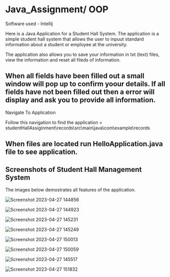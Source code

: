 # Java_Assignment/ OOP

Software used - Intellij

Here is a Java Application for a Student Hall System. The application is a simple student hall system that allows the user to inpuut standard information about a student or employee at the university. 

The application also allows you to save your information in txt (text) files, view the information and reset all fileds of information. 

When all fields have been filled out a small window will pop up to confirm yoour details. If all fields have not been filled out then a error will display and ask you to provide all information. 
--------------------------------------------------------------------------------------------------------------------------------------------------------------------------

Navigate To Application

Follow this navigation to find the application = studentHallAssiginment\records\src\main\java\com\example\records

When files are located run HelloApplication.java file to see application. 
--------------------------------------------------------------------------------------------------------------------------------------------------------------------------

Screenshots of Student Hall Management System
---------------------------------------------------------------------------------------------------------
The images below demostrates all features of the application.

![Screenshot 2023-04-27 144856](https://user-images.githubusercontent.com/92170983/234894223-bd3fa971-cbfe-48c9-bbd4-288f68034c86.png)

![Screenshot 2023-04-27 144923](https://user-images.githubusercontent.com/92170983/234894764-14cbcd86-b684-4ff2-af7f-2c3a47d723e1.png)

![Screenshot 2023-04-27 145231](https://user-images.githubusercontent.com/92170983/234895090-a48c2f38-9392-4cf2-aa1c-35ec889534a9.png)

![Screenshot 2023-04-27 145249](https://user-images.githubusercontent.com/92170983/234895153-406524fc-2446-42f0-827a-4e67b9e6bf8b.png)

![Screenshot 2023-04-27 150013](https://user-images.githubusercontent.com/92170983/234895502-b300006e-7ef2-4210-bdcc-4eb83bde7142.png)

![Screenshot 2023-04-27 150059](https://user-images.githubusercontent.com/92170983/234895573-10265aef-e523-405f-9d33-bf5bca0bb496.png)

![Screenshot 2023-04-27 145517](https://user-images.githubusercontent.com/92170983/234895726-de7301d3-f4f9-471f-b8d6-06a96e44d7f6.png)

![Screenshot 2023-04-27 151832](https://user-images.githubusercontent.com/92170983/234895881-dc30c33b-8952-48f7-9fbb-ed4996e6b1d7.png)
